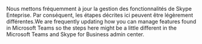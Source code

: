 <span data-ttu-id="204a2-101">Nous mettons fréquemment à jour la gestion des fonctionnalités de Skype Enteprise. Par conséquent, les étapes décrites ici peuvent être légèrement différentes.</span><span class="sxs-lookup"><span data-stu-id="204a2-101">We are frequently updating how you can manage features found in Microsoft Teams so the steps here might be a little different in the Microsoft Teams and Skype for Business admin center.</span></span>